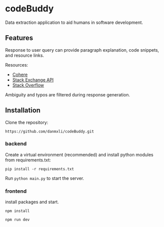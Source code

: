 # codeBuddy

Data extraction application to aid humans in software development.

## Features

Response to user query can provide paragraph explanation, code snippets, and resource links.

Resources:

* [Cohere](https://cohere.com/)
* [Stack Exchange API](https://api.stackexchange.com/)
* [Stack Overflow](https://stackoverflow.com/)

Ambiguity and typos are filtered during response generation.

## Installation

Clone the repository:

```
https://github.com/danmxli/codeBuddy.git
```

### backend

Create a virtual environment (recommended) and install python modules from requirements.txt:

```
pip install -r requirements.txt
```

Run `python main.py` to start the server.

### frontend

install packages and start.

```
npm install
```

```
npm run dev
```
